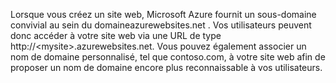 ﻿Lorsque vous créez un site web, Microsoft Azure fournit un sous-domaine convivial au sein du domaineazurewebsites.net . Vos utilisateurs peuvent donc accéder à votre site web via une URL de type http://&lt;mysite&gt;.azurewebsites.net. Vous pouvez également associer un nom de domaine personnalisé, tel que contoso.com, à votre site web afin de proposer un nom de domaine encore plus reconnaissable à vos utilisateurs.
<!--HONumber=42-->
